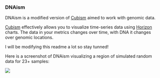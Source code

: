 ### DNAism

DNAism is a modified version of [Cubism](http://square.github.io/cubism/) aimed to work with genomic data.

[Cubism](http://square.github.io/cubism/) effectively allows you to visualize time-series data using [Horizon](http://bl.ocks.org/mbostock/1483226) charts. The data in your metrics changes over time, with DNA
it changes over genomic locations.

I will be modifying this readme a lot so stay tunned!

Here is a screenshot of DNAism visualizing a region of simulated random data for 23+ samples:

![](http://f.cl.ly/items/382L0O252a3j2w2w2F1b/Screen%20Shot%202014-01-16%20at%2010.43.42%20AM.png)
